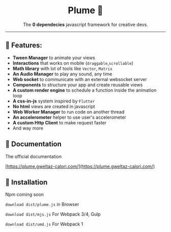 <h1 align="center">
	Plume 🍭
</h1>
<p align="center">The <strong>0 dependecies</strong> javascript framework for creative devs.</p>

---

## 🔅 Features:

- **Tween Manager** to animate your views
- **Interactions** that works on mobile (`draggable`,`scrollable`)
- **Math library** with lot of tools like `Vector`, `Matrix`
- **An Audio Manager** to play any sound, any time
- **Web socket** to communicate with an external websocket server
- **Components** to structure your app and create reusable views
- **A custom render engine** to schedule a function inside the animation loop
- **A css-in-js** system inspired by `Flutter`
- **No html** views are created in javascript
- **Web Worker Manager** to run code on another thread
- **An accelerometer** helper to use user's accelerometer
- **A custom Http Client** to make request faster
- And way more

## 📑 Documentation

The official documentation

[https://plume.gweltaz-calori.com/](https://plume.gweltaz-calori.com/)

## 🔧 Installation

Npm coming soon

`download dist/plume.js` in Browser

`download dist/mjs.js` For Webpack 3/4, Gulp

`download dist/umd.js` For Webpack 1
